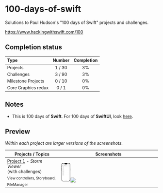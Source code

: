 # 100-days-of-swift

Solutions to Paul Hudson's "100 days of Swift" projects and challenges.

https://www.hackingwithswift.com/100

## Completion status

Type                | Number  | Completion
:---                |  :---:  |   :---:
Projects            | 1 / 30 | 3%
Challenges          | 3 / 90 | 3%
Milestone Projects  | 0 / 10 | 0%
Core Graphics redux |  0 / 1  | 0%

## Notes
- This is 100 days of **Swift**. For 100 days of **SwiftUI**, look [here](https://github.com/bashubb/100-days-of-swiftUI).
<!---
- 9 remaining hacking with swift projects are available in a [separate repository](https://github.com/clarknt/hacking-with-swift).
-->
## Preview

*Within each project are larger versions of the screenshots.*

Projects / Topics                                                                                                                                                            | Screenshots
---                                                                                                                                                                          |---
[Project 1](https://github.com/bashubb/100-days-of-swift/tree/main/01-Project1) - *Storm Viewer* <br/>(with challenges)                                         <br/><sub> View controllers, Storyboard, FileManager                               </sub> | <img src="https://github.com/bashubb/100-days-of-swift/blob/main/01-Project1/StormViewer/StormViewer.jpeg" width="10%"><img src="https://github.com/bashubb/100-days-of-swift/blob/main/01-Project1/StormViewer/StormViewergif.gif" width="10%">|
<!---
[Project 2](02-Project2) - *Guess the Flag* <br/>(with challenges)                                         <br/><sub> UIButton, CALayer, IBAction                                             </sub> | ![screen1](02-Project2/screenshots/small/screen01.png) |
[Project 3](03-Project3) - *Social Media* <br/>(with challenges) <br/>(base: project 1)                      <br/><sub> UIBarButtonItem, UIActivityController                                   </sub> | ![screen1](03-Project3/screenshots/small/screen01.png) |
[Milestone projects 1-3](04-Milestone-Projects1-3) - *Country Flags*                                 <br/><sub>                                                                         </sub> | ![screen1](04-Milestone-Projects1-3/screenshots/small/screen01.png) ![screen2](04-Milestone-Projects1-3/screenshots/small/screen02.png) |
[Project 4](05-Project4) - *Easy Browser* <br/>(with challenges)                                         <br/><sub> WKWebView, Action sheets, UIToolbar, UIProgressView                     </sub> | ![screen1](05-Project4/screenshots/small/screen01.png) ![screen2](05-Project4/screenshots/small/screen02.png) |
[Project 5](06-Project5) - *Word Scramble* <br/>(with challenges)                                         <br/><sub> Reading from disk, UIAlertController, IndexPath                         </sub> | ![screen1](06-Project5/screenshots/small/screen01.png) |
[Project 6](07-Project6) - *Auto Layout* <br/>(with challenges)                                       <br/><sub> Auto Layout, Constraints, Visual Format Language                        </sub> | ![screen1](07-Project6/screenshots/small/screen01.png) ![screen2](07-Project6/screenshots/small/screen02.png) |
[Milestone projects 4-6](08-Milestone-Projects4-6) - *Shopping List*                                 <br/><sub>                                                                         </sub> | ![screen1](08-Milestone-Projects4-6/screenshots/small/screen01.png) |
[Project 7](09-Project7) - *Whitehouse Petitions* <br/>(with challenges)                                         <br/><sub> UITabBarController, JSON, Data, Codable                                 </sub> | ![screen1](09-Project7/screenshots/small/screen01.png) ![screen2](09-Project7/screenshots/small/screen02.png) |
[Project 8](10-Project8) - *7 Swifty Words* <br/>(with challenges)                                         <br/><sub> UI in code, Text alignment, Layout Margins, UIFont                      </sub> | ![screen1](10-Project8/screenshots/small/screen01.png) |
[Project 9](11-Project9) - *Grand Central Dispatch* <br/>(with challenges) <br/>(base: project 7)                                         <br/><sub> Grand Central Dispatch, PerformSelector                                 </sub> | ![screen1](11-Project9/screenshots/small/screen01.png) ![screen2](11-Project9/screenshots/small/screen02.png) |
[Milestone projects 7-9](12-Milestone-Projects7-9) - *Hangman*                                <br/><sub>                                                                         </sub> | ![screen1](12-Milestone-Projects7-9/screenshots/small/screen01.png) ![screen2](12-Milestone-Projects7-9/screenshots/small/screen02.png) ![screen3](12-Milestone-Projects7-9/screenshots/small/screen03.png) ![screen4](12-Milestone-Projects7-9/screenshots/small/screen04.png) |
[Project 10](13-Project10) - *Names to faces* <br/>(with challenges)                               <br/><sub> UICollectionView, UIImagePickerController, NSObject                     </sub> | ![screen1](13-Project10/screenshots/small/screen01.png) |
[Project 11](14-Project11) - *Pachinko*  <br/>(with challenges)                                      <br/><sub> SpriteKit, Nodes, UITouch, Physics Body, SKAction, Collisions, Emitters </sub> | ![screen1](14-Project11/screenshots/small/screen01.png) ![screen2](14-Project11/screenshots/small/screen02.png) |
[Project 12](15-Project12) - *User Defaults* <br/>(with challenges)  <br/>(base: project 10)                                   <br/><sub> UserDefaults, JSON, NSCoding, Codable                                            </sub> | ![screen1](15-Project12/screenshots/small/screen01.png) |
[Milestone projects 10-12](16-Milestone-Projects10-12) - *Photo captions*                             <br/><sub>                                                                         </sub> | ![screen1](16-Milestone-Projects10-12/screenshots/small/screen01.png) ![screen2](16-Milestone-Projects10-12/screenshots/small/screen02.png) |
[Project 13](17-Project13) - *Instafilter* <br/>(with challenges)                                       <br/><sub> UISlider, UIImagePickerController, CIContext, CIFilter, Saving photos   </sub> | ![screen1](17-Project13/screenshots/small/screen01.png) ![screen2](17-Project13/screenshots/small/screen02.png) |
[Project 14](18-Project14) - *Whack-a-Penguin* <br/>(with challenges)                                       <br/><sub> SKCropNode, SKTexture, SKAction                                         </sub> | ![screen1](18-Project14/screenshots/small/screen01.png) ![screen2](18-Project14/screenshots/small/screen02.png) |
[Project 15](19-Project15) - *Animation*                                                         <br/><sub> Animation, CGAffineTransform                                            </sub> | ![screen1](19-Project15/screenshots/small/screen01.png) |
[Milestone projects 13-15](20-Milestone-Projects13-15) - *Country facts*                             <br/><sub>                                                                         </sub> | ![screen1](20-Milestone-Projects13-15/screenshots/small/screen01.png) ![screen2](20-Milestone-Projects13-15/screenshots/small/screen02.png) |
[Project 16](21-Project16) - *Capital Cities* <br/>(with challenges)                                       <br/><sub> MapKit, MKMapView, MKAnnotation, CLLocationCoordinate2D                  </sub> | ![screen1](21-Project16/screenshots/small/screen01.png) ![screen2](21-Project16/screenshots/small/screen02.png) ![screen"](21-Project16/screenshots/small/screen03.png) |
[Project 17](22-Project17) - *Space Race* <br/>(with challenges)                                       <br/><sub> Collisions, Timer, Linear / Angular damping                             </sub> | ![screen1](22-Project17/screenshots/small/screen01.png) ![screen2](22-Project17/screenshots/small/screen02.png) |
[Project 18](23-Project18) - *Debugging*                                                         <br/><sub> Debugging                                                               </sub> | No screenshot |
[Milestone projects 16-18](24-Milestone-Projects16-18) - *Shooting Gallery*                             <br/><sub>                                                                         </sub> | ![screen1](24-Milestone-Projects16-18/screenshots/small/screen01.png) ![screen2](24-Milestone-Projects16-18/screenshots/small/screen02.png) ![screen3](24-Milestone-Projects16-18/screenshots/small/screen03.png) |
[Project 19](25-Project19) - *Javascript Injection* <br/>(with challenges)                                       <br/><sub> Safari Extensions, NSExtensionItem, UITextView, NotificationCenter      </sub> | ![screen1](25-Project19/screenshots/small/screen01.png) ![screen2](25-Project19/screenshots/small/screen02.png) ![screen3](25-Project19/screenshots/small/screen03.png) ![screen4](25-Project19/screenshots/small/screen04.png) |
[Project 20](26-Project20) - *Fireworks Night* <br/>(with challenges)                                       <br/><sub> UIBezierPath, SKAction follow, Emitter nodes                          </sub> | ![screen1](26-Project20/screenshots/small/screen01.png) ![screen2](26-Project20/screenshots/small/screen02.png) ![screen3](26-Project20/screenshots/small/screen03.png) |
[Project 21](27-Project21) - *Local Notifications* <br/>(with challenges)                               <br/><sub> Notifications, UNUserNotificationCenter, UNNotificationRequest          </sub> | ![screen1](27-Project21/screenshots/small/screen01.png) ![screen2](27-Project21/screenshots/small/screen02.png) ![screen3](27-Project21/screenshots/small/screen03.png) |
[Milestone projects 19-21](28-Milestone-Projects19-21) - *Notes*                             <br/><sub>                                                                         </sub> | ![screen1](28-Milestone-Projects19-21/screenshots/small/screen01.png) ![screen2](28-Milestone-Projects19-21/screenshots/small/screen02.png) ![screen3](28-Milestone-Projects19-21/screenshots/small/screen03.png) ![screen4](28-Milestone-Projects19-21/screenshots/small/screen04.png) ![screen5](28-Milestone-Projects19-21/screenshots/small/screen05.png) |
[Project 22](29-Project22) - *Detect-a-Beacon* <br/>(with challenges)                                       <br/><sub> iBeacons, Core Location, CLBeaconRegion                                 </sub> | ![screen1](29-Project22/screenshots/small/screen01.png) ![screen2](29-Project22/screenshots/small/screen02.png) ![screen3](29-Project22/screenshots/small/screen03.png) ![screen4](29-Project22/screenshots/small/screen04.png) |
[Project 23](30-Project23) - *Swifty Ninja* <br/>(with challenges)                                       <br/><sub> SKShapeNode, AVAudioPlayer, CGPath, UIBezierPath, SKTexture             </sub> | ![screen1](30-Project23/screenshots/small/screen01.png) ![screen2](30-Project23/screenshots/small/screen02.png) ![screen3](30-Project23/screenshots/small/screen03.png) |
[Project 24](31-Project24) - *Swift Strings* <br/>(with challenges)                                       <br/><sub> Strings, NSAttributedString                                             </sub> | No screenshot |
[Milestone projects 22-24](32-Milestone-Projects22-24) - *Swift Extensions*                             <br/><sub>                                                                         </sub> | No screenshot |
[Project 25](33-Project25) - *Selfie Share* <br/>(with challenges)                                       <br/><sub> Peer to Peer networking, MCSession, MCBrowserViewController, MCPeerID   </sub> | ![screen1](33-Project25/screenshots/small/screen01.png) ![screen2](33-Project25/screenshots/small/screen02.png) ![screen3](33-Project25/screenshots/small/screen03.png) ![screen4](33-Project25/screenshots/small/screen04.png) ![screen5](33-Project25/screenshots/small/screen05.png) |
[Project 26](34-Project26) - *Marble Maze* <br/>(with challenges)                                       <br/><sub> Accelerometer, CMMotionManager, Load level from file, Physics Bitmasks  </sub> | ![screen1](34-Project26/screenshots/small/screen01.png) ![screen2](34-Project26/screenshots/small/screen02.png) ![screen3](34-Project26/screenshots/small/screen03.png) ![screen4](34-Project26/screenshots/small/screen04.png) |
[Project 27](35-Project27) - *Core Graphics* <br/>(with challenges)                               <br/><sub> Core Graphics, UIGraphicsImageRenderer, Fills and Strokes, Transforms   </sub> | ![screen1](35-Project27/screenshots/small/screen01.png) ![screen2](35-Project27/screenshots/small/screen02.png) |
[Milestone projects 25-27](36-Milestone-Projects25-27) - *Meme Generator*                            <br/><sub>                                                                         </sub> | ![screen1](36-Milestone-Projects25-27/screenshots/small/screen01.png) ![screen2](36-Milestone-Projects25-27/screenshots/small/screen02.png) ![screen3](36-Milestone-Projects25-27/screenshots/small/screen03.png) |
[Core Graphics redux](37-CoreGraphics-Redux)                                       <br/><sub>                                                                         </sub> | No screenshot |
[Project 28](38-Project28) - *Secret Swift* <br/>(with challenges)                               <br/><sub> Biometrics authentication, Touch ID, Face ID, iOS keychain              </sub> | ![screen1](38-Project28/screenshots/small/screen01.png) ![screen2](38-Project28/screenshots/small/screen02.png) ![screen3](38-Project28/screenshots/small/screen03.png) ![screen4](38-Project28/screenshots/small/screen04.png) |
[Project 29](39-Project29) - *Exploding Monkeys* <br/>(with challenges)                                       <br/><sub> SKTexture, Filling a path, Mixing UIKit and SpriteKit, Texture atlases  </sub> | ![screen1](39-Project29/screenshots/small/screen01.png) ![screen2](39-Project29/screenshots/small/screen02.png) ![screen3](39-Project29/screenshots/small/screen03.png) ![screen4](39-Project29/screenshots/small/screen04.png) |
[Project 30](40-Project30) - *Instruments* <br/>(with challenges)                               <br/><sub> Instruments, Time Profiler, Allocations, Shadows, Table cells in code   </sub> | ![screen1](40-Project30/screenshots/small/screen01.png) ![screen2](40-Project30/screenshots/small/screen02.png) |
[Milestone projects 28-30](41-Milestone-Projects28-30) - *Match Pairs*                            <br/><sub>                                                                         </sub> | ![screen1](41-Milestone-Projects28-30/screenshots/small/screen01.png) ![screen2](41-Milestone-Projects28-30/screenshots/small/screen02.png) ![screen3](41-Milestone-Projects28-30/screenshots/small/screen03.png) ![screen4](41-Milestone-Projects28-30/screenshots/small/screen04.png) ![screen5](41-Milestone-Projects28-30/screenshots/small/screen05.png) |
